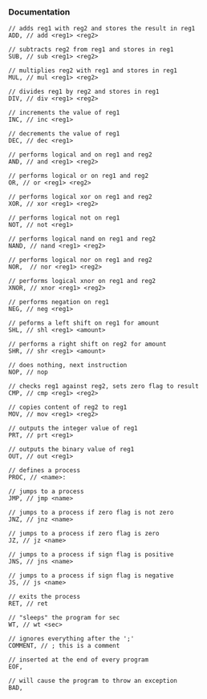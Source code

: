 ### Documentation
    
    // adds reg1 with reg2 and stores the result in reg1
    ADD, // add <reg1> <reg2>

    // subtracts reg2 from reg1 and stores in reg1
    SUB, // sub <reg1> <reg2>

    // multiplies reg2 with reg1 and stores in reg1
    MUL, // mul <reg1> <reg2>

    // divides reg1 by reg2 and stores in reg1
    DIV, // div <reg1> <reg2>

    // increments the value of reg1
    INC, // inc <reg1>

    // decrements the value of reg1
    DEC, // dec <reg1>

    // performs logical and on reg1 and reg2
    AND, // and <reg1> <reg2>

    // performs logical or on reg1 and reg2
    OR, // or <reg1> <reg2>

    // performs logical xor on reg1 and reg2
    XOR, // xor <reg1> <reg2>

    // performs logical not on reg1
    NOT, // not <reg1>

    // performs logical nand on reg1 and reg2
    NAND, // nand <reg1> <reg2>

    // performs logical nor on reg1 and reg2
    NOR,  // nor <reg1> <reg2>

    // performs logical xnor on reg1 and reg2
    XNOR, // xnor <reg1> <reg2>

    // performs negation on reg1
    NEG, // neg <reg1>

    // peforms a left shift on reg1 for amount
    SHL, // shl <reg1> <amount>

    // performs a right shift on reg2 for amount
    SHR, // shr <reg1> <amount>

    // does nothing, next instruction
    NOP, // nop

    // checks reg1 against reg2, sets zero flag to result
    CMP, // cmp <reg1> <reg2>

    // copies content of reg2 to reg1
    MOV, // mov <reg1> <reg2>

    // outputs the integer value of reg1
    PRT, // prt <reg1>

    // outputs the binary value of reg1
    OUT, // out <reg1>

    // defines a process 
    PROC, // <name>:

    // jumps to a process
    JMP, // jmp <name>

    // jumps to a process if zero flag is not zero
    JNZ, // jnz <name>

    // jumps to a process if zero flag is zero
    JZ, // jz <name>

    // jumps to a process if sign flag is positive
    JNS, // jns <name>

    // jumps to a process if sign flag is negative
    JS, // js <name>

    // exits the process
    RET, // ret

    // "sleeps" the program for sec
    WT, // wt <sec>

    // ignores everything after the ';'
    COMMENT, // ; this is a comment

    // inserted at the end of every program
    EOF,

    // will cause the program to throw an exception
    BAD,
